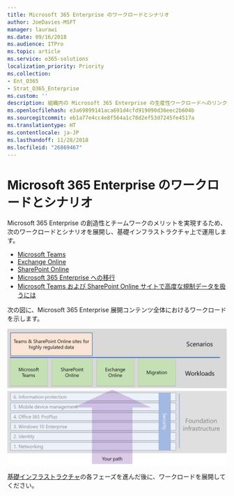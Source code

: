 ```yaml
---
title: Microsoft 365 Enterprise のワークロードとシナリオ
author: JoeDavies-MSFT
manager: laurawi
ms.date: 09/16/2018
ms.audience: ITPro
ms.topic: article
ms.service: o365-solutions
localization_priority: Priority
ms.collection:
- Ent_O365
- Strat_O365_Enterprise
ms.custom: ''
description: 組織内の Microsoft 365 Enterprise の生産性ワークロードへのリンクを取得します。
ms.openlocfilehash: e3a69899141aca691d4cfd919090d36eec2b604b
ms.sourcegitcommit: eb1a77e4cc4e8f564a1c78d2ef53d7245fe4517a
ms.translationtype: HT
ms.contentlocale: ja-JP
ms.lasthandoff: 11/28/2018
ms.locfileid: "26869467"
---
```

# <a name="microsoft-365-enterprise-workloads-and-scenarios"></a>Microsoft 365 Enterprise のワークロードとシナリオ

Microsoft 365 Enterprise の創造性とチームワークのメリットを実現するため、次のワークロードとシナリオを展開し、基礎インフラストラクチャ上で運用します。

- [Microsoft Teams](teams-workload.md)
- [Exchange Online](exchangeonline-workload.md)
- [SharePoint Online](sharepoint-online-onedrive-workload.md)
- [Microsoft 365 Enterprise への移行](migration-microsoft-365-enterprise-workload.md)
- [Microsoft Teams および SharePoint Online サイトで高度な規制データを扱うには](teams-sharepoint-online-sites-highly-regulated-data.md)

次の図に、Microsoft 365 Enterprise 展開コンテンツ全体におけるワークロードを示します。

![](./media/deploy-workloads/m365-deploy-content-arch-workloads.png)

[基礎インフラストラクチャ](deploy-foundation-infrastructure.md)の各フェーズを進んだ後に、ワークロードを展開してください。
